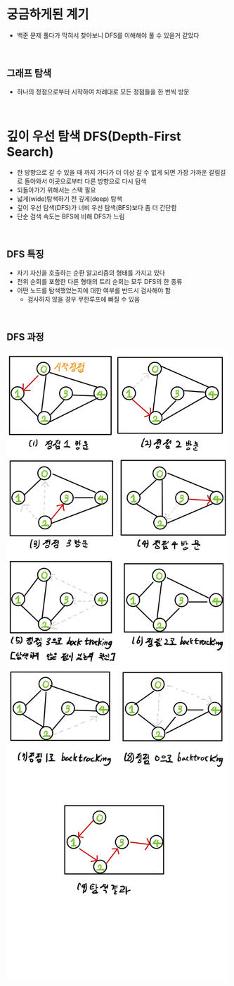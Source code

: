 # 궁금하게된 계기
- 백준 문제 풀다가 막혀서 찾아보니 DFS를 이해해야 풀 수 있을거 같았다

</br>

## 그래프 탐색
- 하나의 정점으로부터 시작하여 차례대로 모든 정점들을 한 번씩 방문
 
</br>

# 깊이 우선 탐색 DFS(Depth-First Search)
- 한 방향으로 갈 수 있을 때 까지 가다가 더 이상 갈 수 없게 되면 가장 가까운 갈림길로 돌아와서 이곳으로부터 다른 방향으로 다시 탐색
- 되돌아가기 위해서는 스택 필요
- 넓게(wide)탐색하기 전 깊게(deep) 탐색
- 깊이 우선 탐색(DFS)가 너비 우선 탐색(BFS)보다 좀 더 간단함
- 단순 검색 속도는 BFS에 비해 DFS가 느림

</br>

## DFS 특징
- 자기 자신을 호출하는 순환 알고리즘의 형태를 가지고 있다
- 전위 순회를 포함한 다른 형태의 트리 순회는 모두 DFS의 한 종류
- 어떤 노드를 탐색했었는지에 대한 여부를 반드시 검사해야 함
  - 검사하지 않을 경우 무한루프에 빠질 수 있음

</br>

## DFS 과정
![](./DFS/DFS-1.jpg)
![](./DFS/DFS-2.jpg)